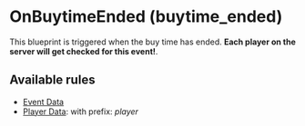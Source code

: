 # OnBuytimeEnded (buytime_ended)

This blueprint is triggered when the buy time has ended. **Each player on the server will get checked for this event!**.

## Available rules

- [Event Data](../rules/GlobalEventData.md)
- [Player Data](../rules/GlobalPlayerData.md): with prefix: *player*
